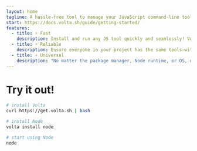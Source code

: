 ```yaml
---
layout: home
tagline: A hassle-free tool to manage your JavaScript command-line tools. Start your engines.
start: https://docs.volta.sh/guide/getting-started/
features:
  - title: ⚡ Fast
    description: Install and run any JS tool quickly and seamlessly! Volta is built in Rust and ships as a snappy static binary.
  - title: ⚡ Reliable
    description: Ensure everyone in your project has the same tools—without interfering with their workflow.
  - title: ⚡ Universal
    description: "No matter the package manager, Node runtime, or OS, one command is all you need: `volta install`."
---
```


# Try it out!

```bash
# install Volta
curl https://get.volta.sh | bash

# install Node
volta install node

# start using Node
node
```
